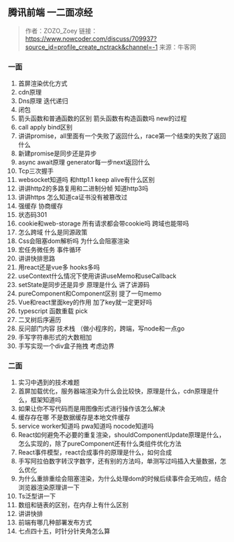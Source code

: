 ## 腾讯前端 一二面凉经
>作者：ZOZO_Zoey
>链接：https://www.nowcoder.com/discuss/709937?source_id=profile_create_nctrack&channel=-1
>来源：牛客网

### 一面

1. 首屏渲染优化方式
2. cdn原理
3. Dns原理 迭代递归
4. 闭包
5. 箭头函数和普通函数的区别 箭头函数有构造函数吗 new的过程
6. call apply bind区别
7. 讲讲promise，all里面有一个失败了返回什么，race第一个结束的失败了返回什么
8. 新建promise是同步还是异步
9. async await原理 generator每一步next返回什么
10. Tcp三次握手
11. websocket知道吗 和http1.1 keep alive有什么区别
12. 讲讲http2的多路复用和二进制分帧 知道http3吗
13. 讲讲https 怎么知道ca证书没有被篡改过
14. 强缓存 协商缓存
15. 状态码301
16. cookie和web-storage 所有请求都会带cookie吗 跨域也能带吗
17. 怎么跨域 什么是同源政策
18. Css会阻塞dom解析吗 为什么会阻塞渲染
19. 宏任务微任务 事件循环
20. 讲讲快排思路
21. 用react还是vue多 hooks多吗
22. useContext什么情况下使用讲讲useMemo和useCallback
23. setState是同步还是异步 原理是什么 讲了讲源码
24. pureComponent和Component区别 提了一句memo
25. Vue和react里面key的作用 加了key就一定更好吗
26. typescript 函数重载 pick
27. 二叉树后序遍历
28. 反问部门内容 技术栈 （做小程序的，跨端，写node和一点go
29. 手写字符串形式的大数相加
30. 手写实现一个div盒子拖拽 考虑边界

### 二面

1. 实习中遇到的技术难题
2. 首屏加载优化，服务器端渲染为什么会比较快，原理是什么，cdn原理是什么，框架知道吗
3. 如果让你不写代码而是用图像形式进行操作该怎么解决
4. 缓存存在哪 不是数据缓存是本地文件缓存
5. service worker知道吗 pwa知道吗 nocode知道吗
6. React如何避免不必要的重复渲染，shouldComponentUpdate原理是什么，怎么实现的，除了pureComponent还有什么类组件优化方法
7. React事件模型，react合成事件的原理是什么，如何合成
8. 手写阿拉伯数字转汉字数字，还有别的方法吗，单测写过吗插入大量数据，怎么优化
9. 为什么重排重绘会阻塞渲染，为什么处理dom的时候后续事件会无响应，结合浏览器渲染原理讲一下
10. Ts泛型讲一下
11. 数组和链表的区别，在内存上有什么区别
12. 讲讲快排
13. 前端有哪几种部署发布方式
14. 七点四十五，时针分针夹角怎么算